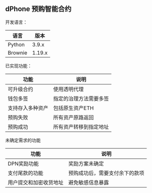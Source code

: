 ## dPhone 预购智能合约

开发语言：

| 语言    | 版本   |
| ------- | ------ |
| Python  | 3.9.x  |
| Brownie | 1.19.x |



已实现功能：

| 功能             | 说明                   |
| ---------------- | ---------------------- |
| 可升级合约       | 使用透明代理           |
| 钱包多签         | 指定的治理方法需要多签 |
| 支持存入多种资产 | 包括原生资产ETH        |
| 预购失败         | 所有资产原路返回       |
| 预购成功         | 所有资产转移到指定地址 |



未确定需求的功能

| 功能                   | 说明                           |
| ---------------------- | ------------------------------ |
| DPN奖励功能            | 奖励方案未确定                 |
| 支付尾款的功能         | 预购成功后，需要支付余下的款项 |
| 用户提交和加密收货地址 | 避免敏感信息暴露               |

